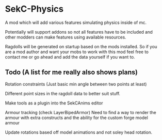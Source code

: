 # SekC-Physics
A mod which will add various features simulating physics inside of mc.

Potentially will support addons so not all features have to be included and other modders can make features using available resources.

Ragdolls will be generated on startup based on the mods installed. So if you are a mod author and want your mobs to work with this mod feel free to contact me or go ahead and add the data yourself if you want to.


Todo (A list for me really also shows plans)
--------
Rotation constraints (Just basic min angle between two points at least)

Different point sizes in the ragdoll data to better suit stuff.

Make tools as a plugin into the SekCAnims editor

Armour tracking (check LayerBipedArmor) Need to find a way to render the armour with extra constructs and the ability for the custom forge model armour

Update rotations based off model animations and not soley head rotation.